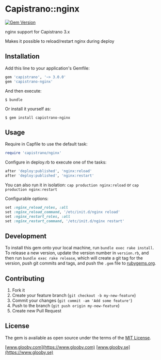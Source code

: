 # Capistrano::nginx

[![Gem Version](https://badge.fury.io/rb/capistrano-php-fpm.svg)](https://badge.fury.io/rb/capistrano-php-fpm)

nginx support for Capistrano 3.x

Makes it possible to reload/restart nginx during deploy

## Installation

Add this line to your application's Gemfile:

```ruby
gem 'capistrano', '~> 3.0.0'
gem 'capistrano-nginx'
```

And then execute:

    $ bundle

Or install it yourself as:

    $ gem install capistrano-nginx

## Usage

Require in Capfile to use the default task:

```ruby
require 'capistrano/nginx'
```

Configure in deploy.rb to execute one of the tasks:

```ruby
after 'deploy:published', 'nginx:reload'
after 'deploy:published', 'nginx:restart'
```

You can also run it in isolation: `cap production nginx:reload` or `cap production nginx:restart`

Configurable options:

```ruby
set :nginx_reload_roles, :all
set :nginx_reload_command, '/etc/init.d/nginx reload'
set :nginx_restart_roles, :all
set :nginx_restart_command, '/etc/init.d/nginx restart'
```

## Development

To install this gem onto your local machine, run `bundle exec rake install`. To release a new version, update the version number in `version.rb`, and then run `bundle exec rake release`, which will create a git tag for the version, push git commits and tags, and push the `.gem` file to [rubygems.org](https://rubygems.org).

## Contributing

1. Fork it
2. Create your feature branch (`git checkout -b my-new-feature`)
3. Commit your changes (`git commit -am 'Add some feature'`)
4. Push to the branch (`git push origin my-new-feature`)
5. Create new Pull Request

## License

The gem is available as open source under the terms of the [MIT License](http://opensource.org/licenses/MIT).

[www.glooby.com](https://www.glooby.com)
[www.glooby.se](https://www.glooby.se)
